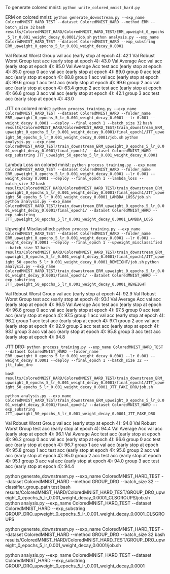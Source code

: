 To generate colored mnist:
`python write_colored_mnist_hard.py`

ERM on colored mnist:
`python generate_downstream.py --exp_name ColoredMNIST_HARD_TEST --dataset ColoredMNIST_HARD --method ERM --batch_size 32`
`bash results/ColoredMNIST_HARD/ColoredMNIST_HARD_TEST/ERM_upweight_0_epochs_5_lr_0.001_weight_decay_0.0001/job.sh`
`python analysis.py --exp_name ColoredMNIST_HARD_TEST --dataset ColoredMNIST_HARD --exp_substring ERM_upweight_0_epochs_5_lr_0.001_weight_decay_0.0001`

Val Robust Worst Group val   acc (early stop at epoch 4): 42.1
Val Robust Worst Group test  acc (early stop at epoch 4): 43.0
Val Average Acc val   acc (early stop at epoch 4): 85.0
Val Average Acc test  acc (early stop at epoch 4): 85.0
group 0 acc val   acc (early stop at epoch 4): 89.0
group 0 acc test  acc (early stop at epoch 4): 88.8
group 1 acc val   acc (early stop at epoch 4): 99.6
group 1 acc test  acc (early stop at epoch 4): 99.6
group 2 acc val   acc (early stop at epoch 4): 63.4
group 2 acc test  acc (early stop at epoch 4): 66.6
group 3 acc val   acc (early stop at epoch 4): 42.1
group 3 acc test  acc (early stop at epoch 4): 43.0

JTT on colored mnist:
`python process_training.py --exp_name ColoredMNIST_HARD_TEST --dataset ColoredMNIST_HARD --folder_name ERM_upweight_0_epochs_5_lr_0.001_weight_decay_0.0001 --lr 0.001 --weight_decay 0.0001 --deploy --final_epoch 1 --batch_size 32`
`bash results/ColoredMNIST_HARD/ColoredMNIST_HARD_TEST/train_downstream_ERM_upweight_0_epochs_5_lr_0.001_weight_decay_0.0001/final_epoch1/JTT_upweight_50_epochs_5_lr_0.001_weight_decay_0.0001/job.sh`
`python analysis.py --exp_name ColoredMNIST_HARD_TEST/train_downstream_ERM_upweight_0_epochs_5_lr_0.001_weight_decay_0.0001/final_epoch1/ --dataset ColoredMNIST_HARD --exp_substring JTT_upweight_50_epochs_5_lr_0.001_weight_decay_0.0001`


Lambda Loss on colored mnist:
`python process_training.py --exp_name ColoredMNIST_HARD_TEST --dataset ColoredMNIST_HARD --folder_name ERM_upweight_0_epochs_5_lr_0.001_weight_decay_0.0001 --lr 0.001 --weight_decay 0.0001 --deploy --final_epoch 1 --lambda_loss --batch_size 32`
`bash results/ColoredMNIST_HARD/ColoredMNIST_HARD_TEST/train_downstream_ERM_upweight_0_epochs_5_lr_0.001_weight_decay_0.0001/final_epoch1/JTT_upweight_50_epochs_5_lr_0.001_weight_decay_0.0001_LAMBDA_LOSS/job.sh`
`python analysis.py --exp_name ColoredMNIST_HARD_TEST/train_downstream_ERM_upweight_0_epochs_5_lr_0.001_weight_decay_0.0001/final_epoch1/ --dataset ColoredMNIST_HARD --exp_substring JTT_upweight_50_epochs_5_lr_0.001_weight_decay_0.0001_LAMBDA_LOSS`


Upweight Misclassified:
`python process_training.py --exp_name ColoredMNIST_HARD_TEST --dataset ColoredMNIST_HARD --folder_name ERM_upweight_0_epochs_5_lr_0.001_weight_decay_0.0001 --lr 0.001 --weight_decay 0.0001 --deploy --final_epoch 1 --upweight_misclassified --batch_size 32`
`bash results/ColoredMNIST_HARD/ColoredMNIST_HARD_TEST/train_downstream_ERM_upweight_0_epochs_5_lr_0.001_weight_decay_0.0001/final_epoch1/JTT_upweight_50_epochs_5_lr_0.001_weight_decay_0.0001_REWEIGHT/job.sh`
`python analysis.py --exp_name ColoredMNIST_HARD_TEST/train_downstream_ERM_upweight_0_epochs_5_lr_0.001_weight_decay_0.0001/final_epoch1/ --dataset ColoredMNIST_HARD --exp_substring JTT_upweight_50_epochs_5_lr_0.001_weight_decay_0.0001_REWEIGHT`

Val Robust Worst Group val   acc (early stop at epoch 4): 92.9
Val Robust Worst Group test  acc (early stop at epoch 4): 93.1
Val Average Acc val   acc (early stop at epoch 4): 96.5
Val Average Acc test  acc (early stop at epoch 4): 96.6
group 0 acc val   acc (early stop at epoch 4): 97.5
group 0 acc test  acc (early stop at epoch 4): 97.5
group 1 acc val   acc (early stop at epoch 4): 96.2
group 1 acc test  acc (early stop at epoch 4): 97.1
group 2 acc val   acc (early stop at epoch 4): 92.9
group 2 acc test  acc (early stop at epoch 4): 93.1
group 3 acc val   acc (early stop at epoch 4): 95.8
group 3 acc test  acc (early stop at epoch 4): 94.8

JTT DRO:
`python process_training.py --exp_name ColoredMNIST_HARD_TEST --dataset ColoredMNIST_HARD --folder_name ERM_upweight_0_epochs_5_lr_0.001_weight_decay_0.0001 --lr 0.001 --weight_decay 0.0001 --deploy --final_epoch 1 --batch_size 32 --jtt_fake_dro`

`bash results/ColoredMNIST_HARD/ColoredMNIST_HARD_TEST/train_downstream_ERM_upweight_0_epochs_5_lr_0.001_weight_decay_0.0001/final_epoch1/JTT_upweight_50_epochs_5_lr_0.001_weight_decay_0.0001_JTT_FAKE_DRO/job.sh`

`python analysis.py --exp_name ColoredMNIST_HARD_TEST/train_downstream_ERM_upweight_0_epochs_5_lr_0.001_weight_decay_0.0001/final_epoch1/ --dataset ColoredMNIST_HARD --exp_substring JTT_upweight_50_epochs_5_lr_0.001_weight_decay_0.0001_JTT_FAKE_DRO`

Val Robust Worst Group val   acc (early stop at epoch 4): 94.0
Val Robust Worst Group test  acc (early stop at epoch 4): 94.4
Val Average Acc val   acc (early stop at epoch 4): 96.1
Val Average Acc test  acc (early stop at epoch 4): 96.2
group 0 acc val   acc (early stop at epoch 4): 96.6
group 0 acc test  acc (early stop at epoch 4): 96.7
group 1 acc val   acc (early stop at epoch 4): 95.8
group 1 acc test  acc (early stop at epoch 4): 95.6
group 2 acc val   acc (early stop at epoch 4): 95.0
group 2 acc test  acc (early stop at epoch 4): 95.1
group 3 acc val   acc (early stop at epoch 4): 94.0
group 3 acc test  acc (early stop at epoch 4): 94.4

python generate_downstream.py --exp_name ColoredMNIST_HARD_TEST --dataset ColoredMNIST_HARD --method GROUP_DRO --batch_size 32 --classifier_group_path test
bash results/ColoredMNIST_HARD/ColoredMNIST_HARD_TEST/GROUP_DRO_upweight_0_epochs_5_lr_0.001_weight_decay_0.0001_CLSGROUPS/job.sh
python analysis.py --exp_name ColoredMNIST_HARD_TEST --dataset ColoredMNIST_HARD --exp_substring GROUP_DRO_upweight_0_epochs_5_lr_0.001_weight_decay_0.0001_CLSGROUPS


python generate_downstream.py --exp_name ColoredMNIST_HARD_TEST --dataset ColoredMNIST_HARD --method GROUP_DRO --batch_size 32
bash results/ColoredMNIST_HARD/ColoredMNIST_HARD_TEST/GROUP_DRO_upweight_0_epochs_5_lr_0.001_weight_decay_0.0001/job.sh

python analysis.py --exp_name ColoredMNIST_HARD_TEST --dataset ColoredMNIST_HARD --exp_substring GROUP_DRO_upweight_0_epochs_5_lr_0.001_weight_decay_0.0001